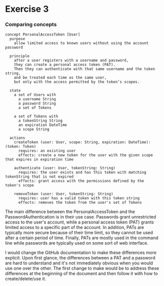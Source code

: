 # Exercise 3

### Comparing concepts

```
concept PersonalAccessToken [User]
  purpose
    allow limited access to known users without using the account password

  principle
    after a user registers with a username and password,
    they can create a personal access token (PAT).
    Then they can authenticate with that same username and the token string,
    and be treated each time as the same user,
    but only with the access permitted by the token’s scopes.

  state
    a set of Users with
      a username String
      a password String
      a set of Tokens

    a set of Tokens with
      a tokenString String
      an expiration DateTime
      a scope String

  actions
    createToken (user: User, scope: String, expiration: DateTime): (token: Token)
      requires: an existing user
      effects: create a new token for the user with the given scope that expires in expiration time

    authenticate (user: User, tokenString: String)
      requires: the user exists and has this token with matching tokenString that is not expired
      effects: grant access with the permissions defined by the token's scope

    removeToken (user: User, tokenString: String)
      requires: user has a valid token with this token string
      effects: removes the token from the user's set of Tokens

```

The main difference between the PersonalAccessToken and the PasswordAuthentication is in their use case. Passwords grant unrestricted access to the user's account, while a personal access token (PAT) grants limited access to a specific part of the account. In addition, PATs are typically more secure because of their time limit, so they cannot be used after a certain period of time. Finally, PATs are mostly used in the command line while passwords are typically used on some sort of web interface.

I would change the GitHub documentation to make these differences more explicit. Upon first glance, the differences between a PAT and a password are hard to understand and it's not immediately obvious when you would use one over the other. The first change to make would be to address these differences at the beginning of the document and then follow it with how to create/delete/use it.
